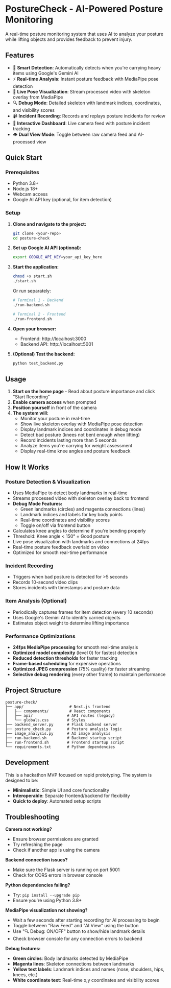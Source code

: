 # PostureCheck - AI-Powered Posture Monitoring

A real-time posture monitoring system that uses AI to analyze your posture while lifting objects and provides feedback to prevent injury.

## Features

- 📸 **Smart Detection**: Automatically detects when you're carrying heavy items using Google's Gemini AI
- ⚡ **Real-time Analysis**: Instant posture feedback with MediaPipe pose detection
- 🤖 **Live Pose Visualization**: Stream processed video with skeleton overlay from MediaPipe
- 🔍 **Debug Mode**: Detailed skeleton with landmark indices, coordinates, and visibility scores
- 📹 **Incident Recording**: Records and replays posture incidents for review
- 🎯 **Interactive Dashboard**: Live camera feed with posture incident tracking
- 👁️ **Dual View Mode**: Toggle between raw camera feed and AI-processed view

## Quick Start

### Prerequisites

- Python 3.8+ 
- Node.js 18+
- Webcam access
- Google AI API key (optional, for item detection)

### Setup

1. **Clone and navigate to the project:**
   ```bash
   git clone <your-repo>
   cd posture-check
   ```

2. **Set up Google AI API (optional):**
   ```bash
   export GOOGLE_API_KEY=your_api_key_here
   ```

3. **Start the application:**
   ```bash
   chmod +x start.sh
   ./start.sh
   ```
   
   Or run separately:
   ```bash
   # Terminal 1 - Backend
   ./run-backend.sh
   
   # Terminal 2 - Frontend  
   ./run-frontend.sh
   ```

5. **Open your browser:**
   - Frontend: http://localhost:3000
   - Backend API: http://localhost:5001

6. **(Optional) Test the backend:**
   ```bash
   python test_backend.py
   ```

## Usage

1. **Start on the home page** - Read about posture importance and click "Start Recording"
2. **Enable camera access** when prompted
3. **Position yourself** in front of the camera
4. **The system will:**
   - Monitor your posture in real-time
   - Show live skeleton overlay with MediaPipe pose detection
   - Display landmark indices and coordinates in debug mode
   - Detect bad posture (knees not bent enough when lifting)
   - Record incidents lasting more than 5 seconds
   - Analyze items you're carrying for weight assessment
   - Display real-time knee angles and posture feedback

## How It Works

### Posture Detection & Visualization
- Uses MediaPipe to detect body landmarks in real-time
- Streams processed video with skeleton overlay back to frontend
- **Debug Mode Features:**
  - Green landmarks (circles) and magenta connections (lines)
  - Landmark indices and labels for key body points
  - Real-time coordinates and visibility scores
  - Toggle on/off via frontend button
- Calculates knee angles to determine if you're bending properly
- Threshold: Knee angle < 150° = Good posture
- Live pose visualization with landmarks and connections at 24fps
- Real-time posture feedback overlaid on video
- Optimized for smooth real-time performance

### Incident Recording
- Triggers when bad posture is detected for >5 seconds
- Records 10-second video clips
- Stores incidents with timestamps and posture data

### Item Analysis (Optional)
- Periodically captures frames for item detection (every 10 seconds)
- Uses Google's Gemini AI to identify carried objects
- Estimates object weight to determine lifting importance

### Performance Optimizations
- **24fps MediaPipe processing** for smooth real-time analysis
- **Optimized model complexity** (level 0) for fastest detection
- **Reduced detection thresholds** for faster tracking
- **Frame-based scheduling** for expensive operations
- **Optimized JPEG compression** (75% quality) for faster streaming
- **Selective debug rendering** (every other frame) to maintain performance

## Project Structure

```
posture-check/
├── app/                    # Next.js frontend
│   ├── components/         # React components
│   ├── api/               # API routes (legacy)
│   └── globals.css        # Styles
├── backend_server.py      # Flask backend server
├── posture_check.py       # Posture analysis logic
├── image_analysis.py      # AI image analysis
├── run-backend.sh         # Backend startup script
├── run-frontend.sh        # Frontend startup script
└── requirements.txt       # Python dependencies
```

## Development

This is a hackathon MVP focused on rapid prototyping. The system is designed to be:
- **Minimalistic**: Simple UI and core functionality
- **Interoperable**: Separate frontend/backend for flexibility
- **Quick to deploy**: Automated setup scripts

## Troubleshooting

**Camera not working?**
- Ensure browser permissions are granted
- Try refreshing the page
- Check if another app is using the camera

**Backend connection issues?**
- Make sure the Flask server is running on port 5001
- Check for CORS errors in browser console

**Python dependencies failing?**
- Try: `pip install --upgrade pip`
- Ensure you're using Python 3.8+

**MediaPipe visualization not showing?**
- Wait a few seconds after starting recording for AI processing to begin
- Toggle between "Raw Feed" and "AI View" using the button
- Use "🔍 Debug: ON/OFF" button to show/hide landmark details
- Check browser console for any connection errors to backend

**Debug features:**
- **Green circles**: Body landmarks detected by MediaPipe
- **Magenta lines**: Skeleton connections between landmarks
- **Yellow text labels**: Landmark indices and names (nose, shoulders, hips, knees, etc.)
- **White coordinate text**: Real-time x,y coordinates and visibility scores
